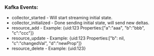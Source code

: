 
### Kafka Events:

* collector_started      - Will start streaming initial state.
* collector_initialized  - Done sending initial state, will send new deltas. 
* resource_add           - Example: {uid:123 Properties:["a":"aaa", "b":"bbb", "c":"ccc"]}
* resource_update        - Example: {uid:123 Properties:["b": nil, "c":"changedVal", "d":"newProp"]}
* resource_delete        - Example: {uid:123}